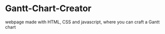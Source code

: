 # Gantt-Chart-Creator
webpage made with HTML, CSS and javascript, where you can craft a Gantt chart
